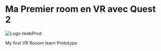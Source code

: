 # Ma Premier room en VR avec Quest 2
![Logo IwebProd](https://iwebprod.fr/public/pictures/iwebprod_small.png)


My first VR Rooom learn Prototype
